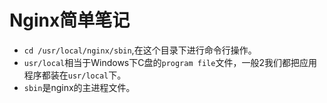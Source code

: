 # Nginx简单笔记

* `cd /usr/local/nginx/sbin`,在这个目录下进行命令行操作。
* `usr/local`相当于Windows下C盘的`program file`文件，一般2我们都把应用程序都装在`usr/local`下。
* `sbin`是nginx的主进程文件。

